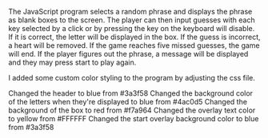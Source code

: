The JavaScript program selects a random phrase and displays the phrase as blank boxes to the screen.
The player can then input guesses with each key selected by a click or by pressing the key
on the keyboard will disable. If it is correct, the letter will be displayed in the box.
If the guess is incorrect, a heart will be removed. If the game reaches five missed guesses,
the game will end. If the player figures out the phrase, a message will be displayed and
they may press start to play again.

I added some custom color styling to the program by adjusting the css file.

Changed the header to blue from #3a3f58
Changed the background color of the letters when they're displayed to blue from #4ac0d5
Changed the background of the box to red from #f7a964
Changed the overlay text color to yellow from #FFFFFF
Changed the start overlay background color to blue from #3a3f58

